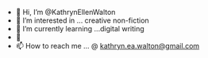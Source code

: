 - 👋 Hi, I’m @KathrynEllenWalton
- 👀 I’m interested in ... creative non-fiction
- 🌱 I’m currently learning ...digital writing
- 💞️ 
- 📫 How to reach me ... @ kathryn.ea.walton@gmail.com

<!---
KathrynEllenWalton/KathrynEllenWalton is a ✨ special ✨ repository because its `README.md` (this file) appears on your GitHub profile.
You can click the Preview link to take a look at your changes.
--->
